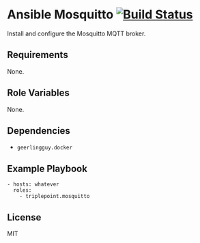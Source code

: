 # Ansible Mosquitto [![Build Status](https://travis-ci.org/triplepoint/ansible-mosquitto.svg?branch=master)](https://travis-ci.org/triplepoint/ansible-mosquitto)
Install and configure the Mosquitto MQTT broker.

## Requirements
None.

## Role Variables
None.

## Dependencies
- `geerlingguy.docker`

## Example Playbook
    - hosts: whatever
      roles:
        - triplepoint.mosquitto

## License
MIT
